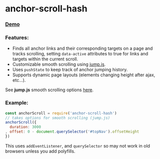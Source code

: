 # anchor-scroll-hash

### [Demo](http://jayrbolton.github.io/anchor-hash-scroll)

### Features:
* Finds all anchor links and their corresponding targets on a page and tracks scrolling, setting `data-active` attributes to true for links and targets within the current scroll.
* Customizable smooth scrolling using [jump.js](https://github.com/callmecavs/jump.js).
* Uses `pushState` to keep track of anchor jumping history.
* Supports dynamic page layouts (elements changing height after ajax, etc...).

See **jump.js** smooth scrolling options [here](https://github.com/callmecavs/jump.js#options).

### Example:
```js
const anchorScroll = require('anchor-scroll-hash')
// takes options for smooth scrolling (jump.js)
anchorScroll({
  duration: 3000
, offset: 0 - document.querySelector('#topNav').offsetHeight
})
```

This uses `addEventListener`, and `querySelector` so may not work in old browsers unless you add polyfills.
